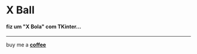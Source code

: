 # X Ball

#### fiz um "X Bola" com TKinter...

---
buy me a **[coffee][meu_linktr]**



[meu_linktr]: https://linktr.ee/